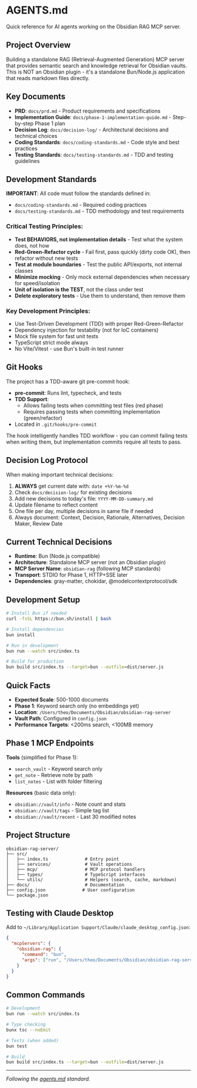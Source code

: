 # AGENTS.md

Quick reference for AI agents working on the Obsidian RAG MCP server.

## Project Overview

Building a standalone RAG (Retrieval-Augmented Generation) MCP server that provides semantic search and knowledge retrieval for Obsidian vaults. This is NOT an Obsidian plugin - it's a standalone Bun/Node.js application that reads markdown files directly.

## Key Documents

- **PRD**: `docs/prd.md` - Product requirements and specifications
- **Implementation Guide**: `docs/phase-1-implementation-guide.md` - Step-by-step Phase 1 plan
- **Decision Log**: `docs/decision-log/` - Architectural decisions and technical choices
- **Coding Standards**: `docs/coding-standards.md` - Code style and best practices
- **Testing Standards**: `docs/testing-standards.md` - TDD and testing guidelines

## Development Standards

**IMPORTANT**: All code must follow the standards defined in:
- `docs/coding-standards.md` - Required coding practices  
- `docs/testing-standards.md` - TDD methodology and test requirements

### Critical Testing Principles:
- **Test BEHAVIORS, not implementation details** - Test what the system does, not how
- **Red-Green-Refactor cycle** - Fail first, pass quickly (dirty code OK), then refactor without new tests
- **Test at module boundaries** - Test the public API/exports, not internal classes
- **Minimize mocking** - Only mock external dependencies when necessary for speed/isolation
- **Unit of isolation is the TEST**, not the class under test
- **Delete exploratory tests** - Use them to understand, then remove them

### Key Development Principles:
- Use Test-Driven Development (TDD) with proper Red-Green-Refactor
- Dependency injection for testability (not for IoC containers)
- Mock file system for fast unit tests
- TypeScript strict mode always
- No Vite/Vitest - use Bun's built-in test runner

## Git Hooks

The project has a TDD-aware git pre-commit hook:

- **pre-commit**: Runs lint, typecheck, and tests
- **TDD Support**: 
  - Allows failing tests when committing test files (red phase)
  - Requires passing tests when committing implementation (green/refactor)
- Located in `.git/hooks/pre-commit`

The hook intelligently handles TDD workflow - you can commit failing tests when writing them, but implementation commits require all tests to pass.

## Decision Log Protocol

When making important technical decisions:
1. **ALWAYS** get current date with: `date +%Y-%m-%d`
2. Check `docs/decision-log/` for existing decisions
3. Add new decisions to today's file: `YYYY-MM-DD-summary.md`
4. Update filename to reflect content
5. One file per day, multiple decisions in same file if needed
6. Always document: Context, Decision, Rationale, Alternatives, Decision Maker, Review Date

## Current Technical Decisions

- **Runtime**: Bun (Node.js compatible)
- **Architecture**: Standalone MCP server (not an Obsidian plugin)
- **MCP Server Name**: `obsidian-rag` (following MCP standards)
- **Transport**: STDIO for Phase 1, HTTP+SSE later
- **Dependencies**: gray-matter, chokidar, @modelcontextprotocol/sdk

## Development Setup

```bash
# Install Bun if needed
curl -fsSL https://bun.sh/install | bash

# Install dependencies
bun install

# Run in development
bun run --watch src/index.ts

# Build for production
bun build src/index.ts --target=bun --outfile=dist/server.js
```

## Quick Facts

- **Expected Scale**: 500-1000 documents
- **Phase 1**: Keyword search only (no embeddings yet)
- **Location**: `/Users/theo/Documents/Obsidian/obsidian-rag-server`
- **Vault Path**: Configured in `config.json`
- **Performance Targets**: <200ms search, <100MB memory

## Phase 1 MCP Endpoints

**Tools** (simplified for Phase 1):
- `search_vault` - Keyword search only
- `get_note` - Retrieve note by path
- `list_notes` - List with folder filtering

**Resources** (basic data only):
- `obsidian://vault/info` - Note count and stats
- `obsidian://vault/tags` - Simple tag list
- `obsidian://vault/recent` - Last 30 modified notes

## Project Structure

```
obsidian-rag-server/
├── src/
│   ├── index.ts              # Entry point
│   ├── services/             # Vault operations
│   ├── mcp/                  # MCP protocol handlers
│   ├── types/                # TypeScript interfaces
│   └── utils/                # Helpers (search, cache, markdown)
├── docs/                     # Documentation
├── config.json              # User configuration
└── package.json
```

## Testing with Claude Desktop

Add to `~/Library/Application Support/Claude/claude_desktop_config.json`:

```json
{
  "mcpServers": {
    "obsidian-rag": {
      "command": "bun",
      "args": ["run", "/Users/theo/Documents/Obsidian/obsidian-rag-server/src/index.ts"]
    }
  }
}
```

## Common Commands

```bash
# Development
bun run --watch src/index.ts

# Type checking
bunx tsc --noEmit

# Tests (when added)
bun test

# Build
bun build src/index.ts --target=bun --outfile=dist/server.js
```

---

*Following the [agents.md](https://agents.md) standard.*